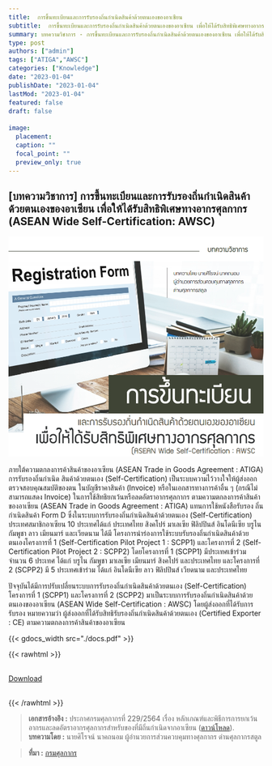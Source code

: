 ```yaml
---
title:  การขึ้นทะเบียนและการรับรองถิ่นกำเนิดสินค้าด้วยตนเองของอาเซียน 
subtitle:  การขึ้นทะเบียนและการรับรองถิ่นกำเนิดสินค้าด้วยตนเองของอาเซียน เพื่อให้ได้รับสิทธิพิเศษทางอากรศุลกากร (ASEAN Wide Self-Certification - AWSC) 
summary: บทความวิชาการ - การขึ้นทะเบียนและการรับรองถิ่นกำเนิดสินค้าด้วยตนเองของอาเซียน เพื่อให้ได้รับสิทธิพิเศษทางอากรศุลกากร (ASEAN Wide Self-Certification - AWSC)
type: post
authors: ["admin"]
tags: ["ATIGA","AWSC"]
categories: ["Knowledge"]
date: "2023-01-04"
publishDate: "2023-01-04"
lastMod: "2023-01-04"
featured: false
draft: false

image:
  placement:
  caption: ""
  focal_point: ""
  preview_only: true
---
```


## [บทความวิชาการ] การขึ้นทะเบียนและการรับรองถิ่นกำเนิดสินค้าด้วยตนเองของอาเซียน เพื่อให้ได้รับสิทธิพิเศษทางอากรศุลกากร (ASEAN Wide Self-Certification: AWSC)

![](featured.png)

ภายใต้ความตกลงการค้าสินค้าของอาเซียน (ASEAN Trade in Goods Agreement : ATIGA) การรับรองถิ่นกำเนิด สินค้าด้วยตนเอง (Self-Certification) เป็นระบบความไว้วางใจให้ผู้ส่งออกตรวจสอบคุณสมบัติของตน ในบัญชีราคาสินค้า (Invoice) หรือในเอกสารทางการค้าอื่น ๆ (กรณีไม่สามารถแสดง Invoice) ในการใช้สิทธิยกเว้นหรือลดอัตราอากรศุลกากร ตามความตกลงการค้าสินค้าของอาเซียน (ASEAN Trade in Goods Agreement : ATIGA) แทนการใช้หนังสือรับรอง ถิ่นกำเนิดสินค้า Form D ซึ่งในระบบการรับรองถิ่นกำเนิดสินค้าด้วยตนเอง (Self-Certification) ประเทศสมาชิกอาเซียน 10 ประเทศได้แก่ ประเทศไทย สิงคโปร์ มาเลเซีย ฟิลิปปินส์ อินโดนีเซีย บรูไน กัมพูชา ลาว เมียนมาร์ และเวียดนาม ได้มี โครงการนําร่องการใช้ระบบรับรองถิ่นกำเนิดสินค้าด้วยตนเองโครงการที่ 1 (Self-Certification Pilot Project 1 : SCPP1) และโครงการที่ 2 (Self-Certification Pilot Project 2 : SCPP2) โดยโครงการที่ 1 (SCPP1) มีประเทศเข้าร่วมจำนวน 6 ประเทศ ได้แก่ บรูไน กัมพูชา มาเลเซีย เมียนมาร์ สิงคโปร์ และประเทศไทย และโครงการที่ 2 (SCPP2) มี 5 ประเทศเข้าร่วม ได้แก่ อินโดนีเซีย ลาว ฟิลิปปินส์ เวียดนาม และประเทศไทย

ปัจจุบันได้มีการปรับเปลี่ยนระบบการรับรองถิ่นกำเนิดสินค้าด้วยตนเอง (Self-Certification) โครงการที่ 1 (SCPP1) และโครงการที่ 2 (SCPP2) มาเป็นระบบการรับรองถิ่นกำเนิดสินค้าด้วยตนเองของอาเซียน (ASEAN Wide Self-Certification : AWSC) โดยผู้ส่งออกที่ได้รับการรับรอง หมายความว่า ผู้ส่งออกที่ได้รับสิทธิรับรองถิ่นกำเนิดสินค้าด้วยตนเอง (Certified Exporter : CE) ตามความตกลงการค้าสินค้าของอาเซียน 

{{< gdocs_width src="./docs.pdf" >}}


{{< rawhtml >}}
<br>

<br>
<div class="article-tags">
<a class="badge badge-danger" href="./docs.pdf" target="_blank" id="download_files_new">Download</a>

</div>
<br>

{{< /rawhtml >}}

> **เอกสารอ้างอิง :** ประกาศกรมศุลกากรที่ 229/2564 เรื่อง หลักเกณฑ์และพิธีการการยกเว้นอากรและลดอัตราอากรศุลกากรสำหรับของที่มีถิ่นกำเนิดจากอาเซียน ([ดาวน์โหลด](https://www.customs.go.th/cont_strc_download_with_docno_date.php?lang=th&top_menu=menu_homepage&current_id=142329324146505f46464b48464b46)).  
> **บทความโดย :** นายศิโรจน์ นาคถนอม ผู้อํานวยการส่วนควบคุมทางศุลกากร ด่านศุลกากรสตูล


> **ที่มา :** [กรมศุลกากร](https://www.customs.go.th/cont_strc_simple_with_date.php?current_id=142329324149505f49464b4a464b47)